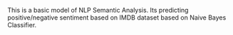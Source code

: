 This is a basic model of NLP Semantic Analysis. Its predicting positive/negative sentiment based on IMDB dataset based on Naive Bayes Classifier.
